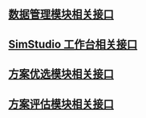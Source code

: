 


## [数据管理模块相关接口](./data/index.md)
## [SimStudio 工作台相关接口](./simstudio/index.md)
## [方案优选模块相关接口](./solution_optimization/index.md)
## [方案评估模块相关接口](./solution_evaluation/index.md)


